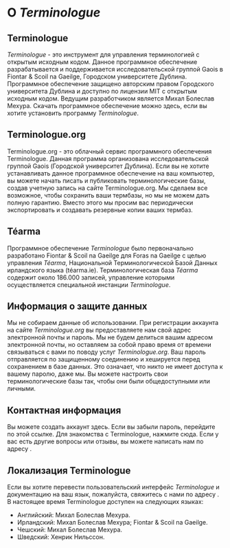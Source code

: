 # О *Terminologue*

## Terminologue

*Terminologue* \- это инструмент для управления терминологией с открытым исходным кодом. Данное программное обеспечение разрабатывается и поддерживается исследовательской группой Gaois в Fiontar & Scoil na Gaeilge, Городском университете Дублина. Программное обеспечение защищено авторским правом Городского университета Дублина и доступно по лицензии MIT с открытым исходным кодом. Ведущим разработчиком является Михал Болеслав Мехура. Скачать программное обеспечение можно здесь, если вы хотите установить программу *Terminologue*.

## Terminologue.org

Terminologue.org - это облачный сервис программного обеспечения Terminologue. Данная программа организована исследовательской группой Gaois (Городской университет Дублина). Если вы не хотите устанавливать данное программное обеспечение на ваш компьютер, вы можете начать писать и публиковать терминологические базы, создав учетную запись на сайте Terminologue.org. Мы сделаем все возможное, чтобы сохранить ваши термбазы, но мы не можем дать полную гарантию. Вместо этого мы просим вас периодически экспортировать и создавать резервные копии ваших термбаз.

## Téarma

Программное обеспечение *Terminologue* было первоначально разработано Fiontar & Scoil na Gaeilge для Foras na Gaeilge с целью управления *Téarma*, Национальной Терминологической Базой Данных ирландского языка (téarma.ie). Терминологическая база *Téarma* содержит около 186.000 записей, управление которыми осуществляется специальной инстанции *Terminologue*.

## Информация о защите данных

Мы не собираем данные об использовании. При регистрации аккаунта на сайте *Terminologue.org* вы предоставляете нам свой адрес электронной почты и пароль. Мы не будем делиться вашим адресом электронной почты, но оставляем за собой право время от времени связываться с вами по поводу услуг *Terminologue.org*. Ваш пароль отправляется по защищенному соединению и хешируется перед сохранением в базе данных. Это означает, что никто не имеет доступа к вашему паролю, даже мы. Вы можете настроить свои терминологические базы так, чтобы они были общедоступными или личными.

## Контактная информация

Вы можете создать аккаунт здесь. Если вы забыли пароль, перейдите по этой ссылке. Для знакомства с Terminologue, нажмите сюда. Если у вас есть другие вопросы или отзывы, вы можете написать нам по адресу .

## Локализация Terminologue

Если вы хотите перевести пользовательский интерфейс *Terminologue* и документацию на ваш язык, пожалуйста, свяжитесь с нами по адресу . В настоящее время Terminologue доступен на следующих языках:

- Английский: Михал Болеслав Мехура.
- Ирландский: Михал Болеслав Мехура; Fiontar & Scoil na Gaeilge.
- Чешский: Михал Болеслав Мехура.
- Шведский: Хенрик Нильссон.
